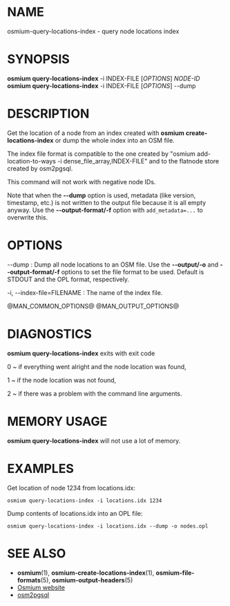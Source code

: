 
# NAME

osmium-query-locations-index - query node locations index


# SYNOPSIS

**osmium query-locations-index** -i INDEX-FILE \[*OPTIONS*\] *NODE-ID*\
**osmium query-locations-index** -i INDEX-FILE \[*OPTIONS*\] \--dump


# DESCRIPTION

Get the location of a node from an index created with
**osmium create-locations-index** or dump the whole index into an OSM file.

The index file format is compatible to the one created by
"osmium add-location-to-ways -i dense_file_array,INDEX-FILE" and to the
flatnode store created by osm2pgsql.

This command will not work with negative node IDs.

Note that when the **\--dump** option is used, metadata (like version,
timestamp, etc.) is not written to the output file because it is all empty
anyway. Use the **\--output-format/-f** option with `add_metadata=...` to
overwrite this.


# OPTIONS

\--dump
:   Dump all node locations to an OSM file. Use the **\--output/-o** and
    **\--output-format/-f** options to set the file format to be used.
    Default is STDOUT and the OPL format, respectively.

-i, \--index-file=FILENAME
:   The name of the index file.

@MAN_COMMON_OPTIONS@
@MAN_OUTPUT_OPTIONS@

# DIAGNOSTICS

**osmium query-locations-index** exits with exit code

0
  ~ if everything went alright and the node location was found,

1
  ~ if the node location was not found,

2
  ~ if there was a problem with the command line arguments.


# MEMORY USAGE

**osmium query-locations-index** will not use a lot of memory.


# EXAMPLES

Get location of node 1234 from locations.idx:

    osmium query-locations-index -i locations.idx 1234

Dump contents of locations.idx into an OPL file:

    osmium query-locations-index -i locations.idx --dump -o nodes.opl

# SEE ALSO

* **osmium**(1), **osmium-create-locations-index**(1), **osmium-file-formats**(5), **osmium-output-headers**(5)
* [Osmium website](https://osmcode.org/osmium-tool/)
* [osm2pgsql](https://wiki.openstreetmap.org/wiki/Osm2pgsql)

